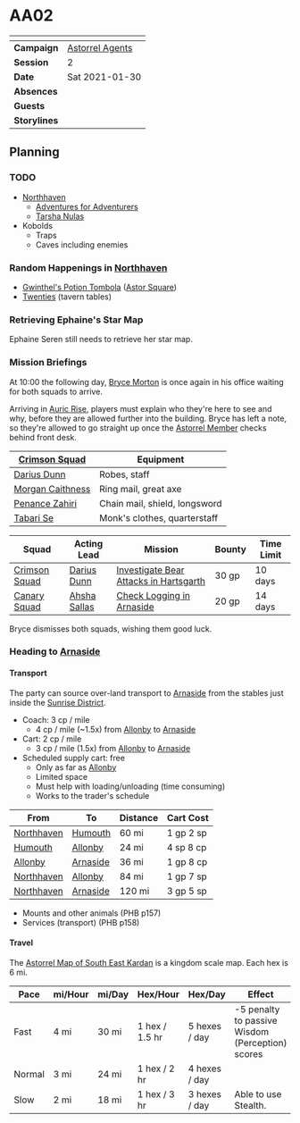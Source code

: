 # AA02

| []() | |
| --- | --- |
| **Campaign** | [Astorrel Agents](../README.md) |
| **Session** | 2 |
| **Date** | Sat 2021-01-30 |
| **Absences** | |
| **Guests** | |
| **Storylines** | |

## Planning

### TODO

- [Northhaven](../../../astarus/places/cities/northhaven.md)
  - [Adventures for Adventurers](../../../astarus/places/buildings/shops/adventures-for-adventurers.md)
  - [Tarsha Nulas](../../../astarus/people/tarsha-nulas.md)
- Kobolds
  - Traps
  - Caves including enemies

### Random Happenings in [Northhaven](../../../astarus/places/cities/northhaven.md)

- [Gwinthel's Potion Tombola](../events/gwinthels-potion-tombola.md) ([Astor Square](../../../astarus/places/structures/astor-square.md))
- [Twenties](../../../astarus/other/twenties.md) (tavern tables)

### Retrieving Ephaine's Star Map

Ephaine Seren still needs to retrieve her star map.

### Mission Briefings

At 10:00 the following day, [Bryce Morton](../../../astarus/people/bryce-morton.md) is once again in his office waiting for both squads to arrive.

Arriving in [Auric Rise](../../../astarus/places/buildings/auric-rise.md), players must explain who they're here to see and why, before they are allowed further into the building. Bryce has left a note, so they're allowed to go straight up once the [Astorrel Member](../../../astarus/civilisations/kingdom-of-astor/organisations/astorrel/ranks/1-member.md) checks behind front desk.

| [Crimson Squad](../../../astarus/civilisations/kingdom-of-astor/organisations/astorrel/squads/ruby.md) | Equipment |
| --- | --- |
| [Darius Dunn](../../../astarus/people/darius-dunn.md) | Robes, staff |
| [Morgan Caithness](../../../astarus/people/morgan-caithness.md) | Ring mail, great axe |
| [Penance Zahiri](../../../astarus/people/penance-zahiri.md) | Chain mail, shield, longsword |
| [Tabari Se](../../../astarus/people/tabari-se.md) | Monk's clothes, quarterstaff |

| Squad | Acting Lead | Mission | Bounty | Time Limit |
| --- | --- | --- | --- | --- |
| [Crimson Squad](../../../astarus/civilisations/kingdom-of-astor/organisations/astorrel/squads/ruby.md) | [Darius Dunn](../../../astarus/people/darius-dunn.md) | [Investigate Bear Attacks in Hartsgarth](../storylines/investigate-bear-attacks-in-hartsgarth.md) | 30 gp | 10 days |
| [Canary Squad](../../../astarus/civilisations/kingdom-of-astor/organisations/astorrel/squads/canary.md) | [Ahsha Sallas](../../../astarus/people/ahsha-sallas.md) | [Check Logging in Arnaside](../storylines/check-logging-in-arnaside.md) | 20 gp | 14 days |

Bryce dismisses both squads, wishing them good luck.

### Heading to [Arnaside](../../../astarus/places/villages/arnaside.md)

#### Transport

The party can source over-land transport to [Arnaside](../../../astarus/places/villages/arnaside.md) from the stables just inside the [Sunrise District](../../../astarus/places/districts/sunrise-district.md).

- Coach: 3 cp / mile
  - 4 cp / mile (~1.5x) from [Allonby](../../../astarus/places/villages/allonby.md) to [Arnaside](../../../astarus/places/villages/arnaside.md)
- Cart: 2 cp / mile
  - 3 cp / mile (1.5x) from [Allonby](../../../astarus/places/villages/allonby.md) to [Arnaside](../../../astarus/places/villages/arnaside.md)
- Scheduled supply cart: free
  - Only as far as [Allonby](../../../astarus/places/villages/allonby.md)
  - Limited space
  - Must help with loading/unloading (time consuming)
  - Works to the trader's schedule

| From | To | Distance | Cart Cost |
| --- | --- | --- | --- |
| [Northhaven](../../../astarus/places/cities/northhaven.md) | [Humouth](../../../astarus/places/villages/humouth.md) | 60 mi | 1 gp 2 sp |
| [Humouth](../../../astarus/places/villages/humouth.md) | [Allonby](../../../astarus/places/villages/allonby.md) | 24 mi | 4 sp 8 cp |
| [Allonby](../../../astarus/places/villages/allonby.md) | [Arnaside](../../../astarus/places/villages/arnaside.md) | 36 mi | 1 gp 8 cp |
| [Northhaven](../../../astarus/places/cities/northhaven.md) | [Allonby](../../../astarus/places/villages/allonby.md) | 84 mi | 1 gp 7 sp |
| [Northhaven](../../../astarus/places/cities/northhaven.md) | [Arnaside](../../../astarus/places/villages/arnaside.md) | 120 mi | 3 gp 5 sp |

- Mounts and other animals (PHB p157)
- Services (transport) (PHB p158)

#### Travel

The [Astorrel Map of South East Kardan](../../../astarus/other/astorrel-map-of-south-east-kardan.md) is a kingdom scale map. Each hex is 6 mi.

| Pace | mi/Hour | mi/Day | Hex/Hour | Hex/Day | Effect |
| --- | --- | --- | --- | --- | --- |
| Fast | 4 mi | 30 mi | 1 hex / 1.5 hr | 5 hexes / day | -5 penalty to passive Wisdom (Perception) scores |
| Normal | 3 mi | 24 mi | 1 hex / 2 hr | 4 hexes / day | |
| Slow | 2 mi | 18 mi | 1 hex / 3 hr | 3 hexes / day | Able to use Stealth. |
